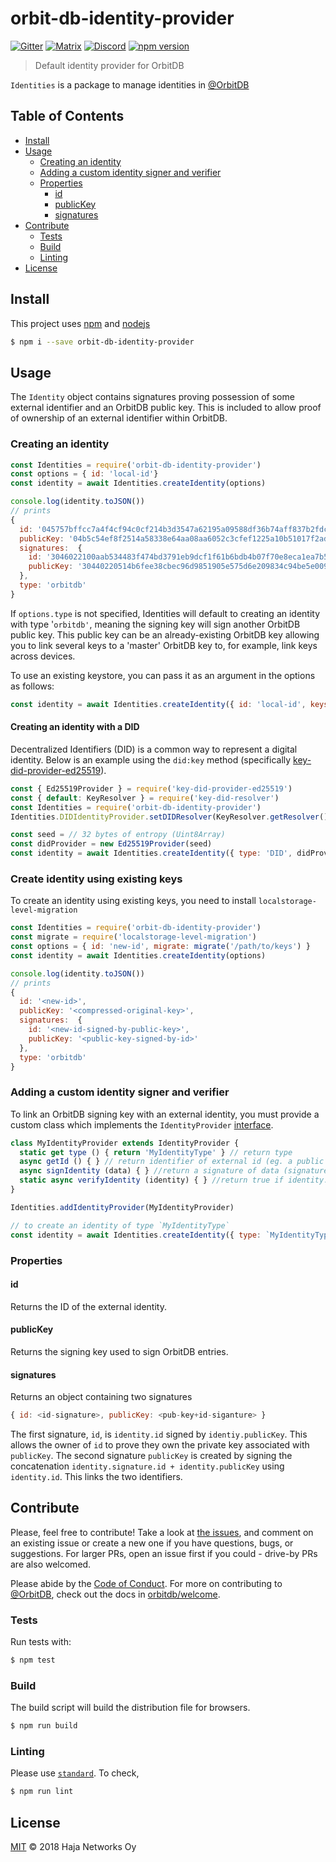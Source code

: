 # orbit-db-identity-provider

[![Gitter](https://img.shields.io/gitter/room/nwjs/nw.js.svg)](https://gitter.im/orbitdb/Lobby) [![Matrix](https://img.shields.io/badge/matrix-%23orbitdb%3Apermaweb.io-blue.svg)](https://riot.permaweb.io/#/room/#orbitdb:permaweb.io) [![Discord](https://img.shields.io/discord/475789330380488707?color=blueviolet&label=discord)](https://discord.gg/cscuf5T)
[![npm version](https://badge.fury.io/js/orbit-db-identity-provider.svg)](https://www.npmjs.com/package/orbit-db-identity-provider)

> Default identity provider for OrbitDB

`Identities` is a package to manage identities in [@OrbitDB](http://github.com/orbitdb/orbit-db)

## Table of Contents

  - [Install](#install)
  - [Usage](#usage)
    - [Creating an identity](#creating-an-identity)
    - [Adding a custom identity signer and verifier](#adding-a-custom-identity-signer-and-verifier)
    - [Properties](#properties)
      - [id](#id)
      - [publicKey](#publickey)
      - [signatures](#signatures)
  - [Contribute](#contribute)
    - [Tests](#tests)
    - [Build](#build)
    - [Linting](#linting)
  - [License](#license)

## Install

This project uses [npm](https://npmjs.com/) and [nodejs](https://nodejs.org/)

```sh
$ npm i --save orbit-db-identity-provider
```

## Usage

The `Identity` object contains signatures proving possession of some external identifier and an OrbitDB public key. This is included to allow proof of ownership of an external identifier within OrbitDB.

### Creating an identity
```js
const Identities = require('orbit-db-identity-provider')
const options = { id: 'local-id'}
const identity = await Identities.createIdentity(options)

console.log(identity.toJSON())
// prints
{
  id: '045757bffcc7a4f4cf94c0cf214b3d3547a62195a09588df36b74aff837b2fdc14551360a323bf9de2ac8fb2eda9bd1bae5de53577a8db41ee2b46b4bf8cd7be33',
  publicKey: '04b5c54ef8f2514a58338e64aa08aa6052c3cfef1225a10b51017f2ad63a92fb166e7a19cba44321c9402ab1b62c940cd5e65e81e4d584c1208dbd021f6e22c6f5',
  signatures:  {
    id: '3046022100aab534483f474bd3791eb9dcf1f61b6bdb4b07f70e8eca1ea7b530ac0ca13ca1022100e9d95eeeacc9813808400eb37f8aae6be7873df460d2a03e7a19132e34f0bd16',
    publicKey: '30440220514b6fee38cbec96d9851905e575d6e209834c94be5e009a8261737d4ef23dfc0220794fa8dee564701d337b68fdbeef76bb81d777154c211d84ac345ec287a2a8e1'
  },
  type: 'orbitdb'
}

```
If `options.type` is not specified, Identities will default to creating an identity with type '`orbitdb'`, meaning the signing key will sign another OrbitDB public key. This public key can be an already-existing OrbitDB key allowing you to link several keys to a 'master' OrbitDB key to, for example, link keys across devices.

To use an existing keystore, you can pass it as an argument in the options as follows:
```js
const identity = await Identities.createIdentity({ id: 'local-id', keystore: existingKeystore })
```

#### Creating an identity with a DID
Decentralized Identifiers (DID) is a common way to represent a digital identity. Below is an example using the `did:key` method (specifically [key-did-provider-ed25519](https://github.com/ceramicnetwork/key-did-provider-ed25519)).
```js
const { Ed25519Provider } = require('key-did-provider-ed25519')
const { default: KeyResolver } = require('key-did-resolver')
const Identities = require('orbit-db-identity-provider')
Identities.DIDIdentityProvider.setDIDResolver(KeyResolver.getResolver())

const seed = // 32 bytes of entropy (Uint8Array)
const didProvider = new Ed25519Provider(seed)
const identity = await Identities.createIdentity({ type: 'DID', didProvider })
```

### Create identity using existing keys

To create an identity using existing keys, you need to install `localstorage-level-migration`

```js
const Identities = require('orbit-db-identity-provider')
const migrate = require('localstorage-level-migration')
const options = { id: 'new-id', migrate: migrate('/path/to/keys') }
const identity = await Identities.createIdentity(options)

console.log(identity.toJSON())
// prints
{
  id: '<new-id>',
  publicKey: '<compressed-original-key>',
  signatures:  {
    id: '<new-id-signed-by-public-key>',
    publicKey: '<public-key-signed-by-id>'
  },
  type: 'orbitdb'
}

```

### Adding a custom identity signer and verifier

To link an OrbitDB signing key with an external identity, you must provide a custom class which implements the `IdentityProvider` [interface](https://github.com/orbitdb/orbit-db-identity-provider/blob/master/src/identity-provider-interface.js).

```js
class MyIdentityProvider extends IdentityProvider {
  static get type () { return 'MyIdentityType' } // return type
  async getId () { } // return identifier of external id (eg. a public key)
  async signIdentity (data) { } //return a signature of data (signature of the OrbtiDB public key)
  static async verifyIdentity (identity) { } //return true if identity.sigantures are valid
}

Identities.addIdentityProvider(MyIdentityProvider)

// to create an identity of type `MyIdentityType`
const identity = await Identities.createIdentity({ type: `MyIdentityType`})

```

### Properties

#### id

Returns the ID of the external identity.

#### publicKey

Returns the signing key used to sign OrbitDB entries.

#### signatures
Returns an object containing two signatures
```js
{ id: <id-signature>, publicKey: <pub-key+id-siganture> }
```

The first signature, `id`, is `identity.id` signed by `identiy.publicKey`. This allows the owner of `id` to prove they own the private key associated with `publicKey`. The second signature `publicKey` is created by signing the concatenation `identity.signature.id + identity.publicKey` using `identity.id`. This links the two identifiers.

## Contribute

Please, feel free to contribute! Take a look at [the issues](https://github.com/orbitdb/orbit-db-identity-provider/issues), and comment on an existing issue or create a new one if you have questions, bugs, or suggestions. For larger PRs, open an issue first if you could - drive-by PRs are also welcomed.

Please abide by the [Code of Conduct](CODE_OF_CONDUCT.md). For more on contributing to [@OrbitDB](https://github.com/orbitdb/), check out the docs in [orbitdb/welcome](https://github.com/orbitdb/welcome).

### Tests

Run tests with:

```sh
$ npm test
```

### Build

The build script will build the distribution file for browsers.

```sh
$ npm run build
```

### Linting

Please use [`standard`](https://standardjs.com). To check,


```sh
$ npm run lint
```

## License

[MIT](LICENSE) © 2018 Haja Networks Oy
